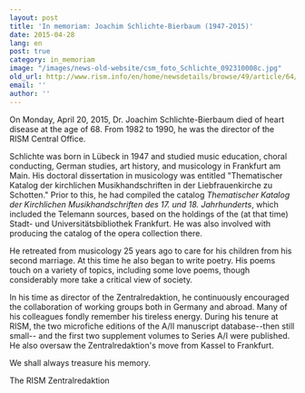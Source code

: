```yaml
---
layout: post
title: 'In memoriam: Joachim Schlichte-Bierbaum (1947-2015)'
date: 2015-04-28
lang: en
post: true
category: in_memoriam
image: "/images/news-old-website/csm_foto_Schlichte_092310008c.jpg"
old_url: http://www.rism.info/en/home/newsdetails/browse/49/article/64/in-memoriam-joachim-schlichte-bierbaum-1947-2015.html
email: ''
author: ''
---
```


On Monday, April 20, 2015, Dr. Joachim Schlichte-Bierbaum died of heart disease at the age of 68. From 1982 to 1990, he was the director of the RISM Central Office.

Schlichte was born in Lübeck in 1947 and studied music education, choral conducting, German studies, art history, and musicology in Frankfurt am Main. His doctoral dissertation in musicology was entitled "Thematischer Katalog der kirchlichen Musikhandschriften in der Liebfrauenkirche zu Schotten." Prior to this, he had compiled the catalog _Thematischer Katalog der Kirchlichen Musikhandschriften des 17. und 18. Jahrhunderts_, which included the Telemann sources, based on the holdings of the (at that time) Stadt- und Universitätsbibliothek Frankfurt. He was also involved with producing the catalog of the opera collection there.

He retreated from musicology 25 years ago to care for his children from his second marriage. At this time he also began to write poetry. His poems touch on a variety of topics, including some love poems, though considerably more take a critical view of society.

In his time as director of the Zentralredaktion, he continuously encouraged the collaboration of working groups both in Germany and abroad. Many of his colleagues fondly remember his tireless energy. During his tenure at RISM, the two microfiche editions of the A/II manuscript database--then still small-- and the first two supplement volumes to Series A/I were published. He also oversaw the Zentralredaktion's move from Kassel to Frankfurt.

We shall always treasure his memory.

The RISM Zentralredaktion  

<!-- June 2021: poems not online http://www.coda-karben.de/coda/g_auswahl.htm -->
